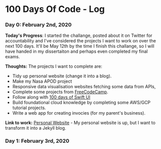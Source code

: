 # 100 Days Of Code - Log

### Day 0: February 2nd, 2020

**Today's Progress**: I started the challange, posted about it on Twitter for accountability and I've considered the projects I want to work on over the next 100 days. It'll be May 12th by the time I finish this challange, so I will have handed in my dissertaiton and perhaps even completed my final exams. 

**Thoughts:** The projects I want to complete are: 

- Tidy up personal website (change it into a blog). 
- Make my Nasa APOD project
- Responsive data visualisation websites fetching some data from APIs,
- Complete some projects from [FreeCodeCamp](https://www.freecodecamp.org/learn/). 
- Follow along with [100 days of Swift UI](https://www.hackingwithswift.com/100/swiftui)
- Build foundational cloud knowledge by completing some AWS/GCP tutorial projects.
- Write a web app for creating invocies (for my parent's business).

**Link to work:** [Personal Website](http://www.elliotalker.com) - My personal website is up, but I want to transform it into a Jekyll blog. 

### Day 1: February 3rd, 2020
